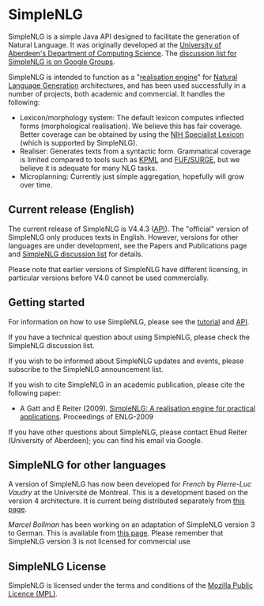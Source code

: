 SimpleNLG
=========

SimpleNLG is a simple Java API designed to facilitate the generation of Natural Language. It was originally developed at the [University of Aberdeen's Department of Computing Science](http://www.abdn.ac.uk/ncs/departments/computing-science/index.php). The [discussion list for SimpleNLG is on Google Groups](https://groups.google.com/forum/#!forum/simplenlg).

SimpleNLG is intended to function as a "[realisation engine](http://en.wikipedia.org/wiki/Realization_(linguistics))" for [Natural Language Generation](http://en.wikipedia.org/wiki/Natural_language_generation) architectures, and has been used successfully in a number of projects, both academic and commercial. It handles the following:

* Lexicon/morphology system: The default lexicon computes inflected forms (morphological realisation). We believe this has fair coverage. Better coverage can be obtained by using the [NIH Specialist Lexicon](http://lexsrv3.nlm.nih.gov/LexSysGroup/Projects/lexicon/current/web/) (which is supported by SimpleNLG).
* Realiser: Generates texts from a syntactic form. Grammatical coverage is limited compared to tools such as [KPML](http://www.fb10.uni-bremen.de/anglistik/langpro/kpml/README.html) and [FUF/SURGE](http://www.cs.bgu.ac.il/surge/index.html), but we believe it is adequate for many NLG tasks.
* Microplanning: Currently just simple aggregation, hopefully will grow over time.

Current release (English)
-------------------------
The current release of SimpleNLG is V4.4.3 ([API](https://cdn.rawgit.com/simplenlg/simplenlg/master/docs/javadoc/index.html)). The "official" version of SimpleNLG only produces texts in English. However, versions for other languages are under development, see the Papers and Publications page and [SimpleNLG discussion list](https://groups.google.com/forum/#!forum/simplenlg) for details.

Please note that earlier versions of SimpleNLG have different licensing, in particular versions before V4.0 cannot be used commercially.

Getting started
---------------
For information on how to use SimpleNLG, please see the [tutorial](https://github.com/simplenlg/simplenlg/wiki/Section-0-–-SimpleNLG-Tutorial) and [API](https://cdn.rawgit.com/simplenlg/simplenlg/master/docs/javadoc/index.html).

If you have a technical question about using SimpleNLG, please check the SimpleNLG discussion list.

If you wish to be informed about SimpleNLG updates and events, please subscribe to the SimpleNLG announcement list.

If you wish to cite SimpleNLG in an academic publication, please cite the following paper:

* A Gatt and E Reiter (2009). [SimpleNLG: A realisation engine for practical applications](http://aclweb.org/anthology/W/W09/W09-0613.pdf). Proceedings of ENLG-2009

If you have other questions about SimpleNLG, please contact Ehud Reiter (University of Aberdeen); you can find his email via Google.

SimpleNLG for other languages
-----------------------------
A version of SimpleNLG has now been developed for *French* by *Pierre-Luc Vaudry* at the Université de Montreal. This is a development based on the version 4 architecture. It is current being distributed separately from [this page](http://www-etud.iro.umontreal.ca/~vaudrypl/snlgbil/snlgEnFr_english.html).

*Marcel Bollman* has been working on an adaptation of SimpleNLG version 3 to German. This is available from [this page](http://www.linguistics.rub.de/~bollmann/simplenlg-ger.html). Please remember that SimpleNLG version 3 is not licensed for commercial use

SimpleNLG License 
-----------------------------
SimpleNLG is licensed under the terms and conditions of the [Mozilla Public Licence (MPL)](http://www.mozilla.org/MPL/).
